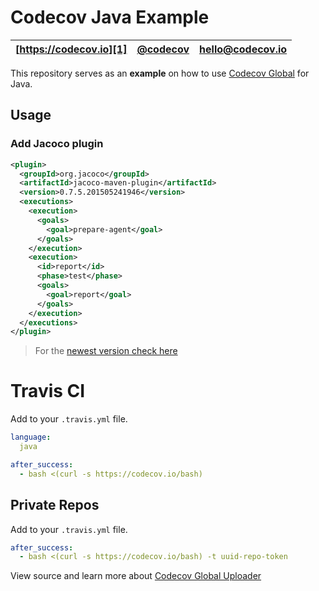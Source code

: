 Codecov Java Example
====================

| [https://codecov.io][1] | [@codecov][2] | [hello@codecov.io][3] |
| ----------------------- | ------------- | --------------------- |

This repository serves as an **example** on how to use [Codecov Global][4] for Java.

## Usage





### Add Jacoco plugin
```xml
<plugin>
  <groupId>org.jacoco</groupId>
  <artifactId>jacoco-maven-plugin</artifactId>
  <version>0.7.5.201505241946</version>
  <executions>
    <execution>
      <goals>
        <goal>prepare-agent</goal>
      </goals>
    </execution>
    <execution>
      <id>report</id>
      <phase>test</phase>
      <goals>
        <goal>report</goal>
      </goals>
    </execution>
  </executions>
</plugin>
```
> For the [newest version check here](http://www.eclemma.org/jacoco/)


# Travis CI

Add to your `.travis.yml` file.
```yml
language:
  java

after_success:
  - bash <(curl -s https://codecov.io/bash)
```

## Private Repos

Add to your `.travis.yml` file.
```yml
after_success:
  - bash <(curl -s https://codecov.io/bash) -t uuid-repo-token
```

View source and learn more about [Codecov Global Uploader][4]

[1]: https://codecov.io/
[2]: https://twitter.com/codecov
[3]: mailto:hello@codecov.io
[4]: https://github.com/codecov/codecov-bash
